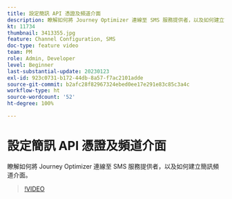 ```yaml
---
title: 設定簡訊 API 憑證及頻道介面
description: 瞭解如何將 Journey Optimizer 連線至 SMS 服務提供者，以及如何建立簡訊頻道介面。
kt: 11734
thumbnail: 3413355.jpg
feature: Channel Configuration, SMS
doc-type: feature video
team: PM
role: Admin, Developer
level: Beginner
last-substantial-update: 20230123
exl-id: 923c0731-b172-44db-8a57-f7ac2101adde
source-git-commit: b2afc28f82967324ebed0ee17e291e83c85c3a4c
workflow-type: ht
source-wordcount: '52'
ht-degree: 100%

---
```


# 設定簡訊 API 憑證及頻道介面

瞭解如何將 Journey Optimizer 連線至 SMS 服務提供者，以及如何建立簡訊頻道介面。

>[!VIDEO](https://video.tv.adobe.com/v/3413355?quality=12&learn=on)
